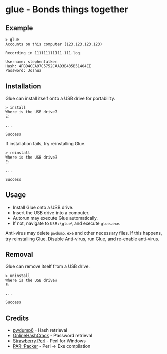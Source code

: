 # glue - Bonds things together

## Example

	> glue
	Accounts on this computer (123.123.123.123)

	Recording in 111111111111.111.log

	Username: stephenfalken
	Hash: 4FBD4CEA97C5752CAAD3B435B51404EE
	Password: Joshua

## Installation

Glue can install itself onto a USB drive for portability.

	> install
	Where is the USB drive?
	E:

	...

	Success

If installation fails, try reinstalling Glue.

	> reinstall
	Where is the USB drive?
	E:

	...

	Success

## Usage

 * Install Glue onto a USB drive.
 * Insert the USB drive into a computer.
 * Autorun may execute Glue automatically.
 * If not, navigate to `USB:\glue\` and execute `glue.exe`.

Anti-virus may delete `pwdump.exe` and other necessary files. If this happens, try reinstalling Glue. Disable Anti-virus, run Glue, and re-enable anti-virus.

## Removal

Glue can remove itself from a USB drive.

	> uninstall
	Where is the USB drive?
	E:

	...

	Success

## Credits

 * [pwdump6](http://www.foofus.net/~fizzgig/pwdump/) - Hash retrieval
 * [OnlineHashCrack](http://www.onlinehashcrack.com/) - Password retrieval
 * [Strawberry Perl](http://strawberryperl.com/) - Perl for Windows
 * [PAR::Packer](http://search.cpan.org/~rschupp/PAR-Packer-1.012/lib/PAR/Packer.pm) - Perl -> Exe compilation